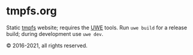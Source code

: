 # tmpfs.org

Static [tmpfs][] website; requires the [UWE][] tools. Run `uwe build` for a release build; during development use `uwe dev`.

&copy; 2016-2021, all rights reserved.

[UWE]: https://uwe.app
[tmpfs]: https://tmpfs.org
